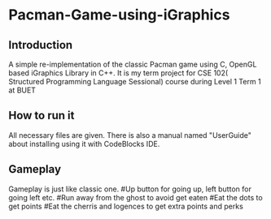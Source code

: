 # Pacman-Game-using-iGraphics

## Introduction
 A simple re-implementation of the classic Pacman game using C, OpenGL based iGraphics Library in C++. It is my term project for CSE 102( Structured Programming Language Sessional) course during Level 1 Term 1 at BUET
 
## How to run it
All necessary files are given. There is also a manual named "UserGuide" about installing using it with CodeBlocks IDE.

## Gameplay
Gameplay is just like classic one. 
 #Up button for going up, left button for going left etc.
 #Run away from the ghost to avoid get eaten
 #Eat the dots to get points
 #Eat the cherris and logences to get extra points and perks
